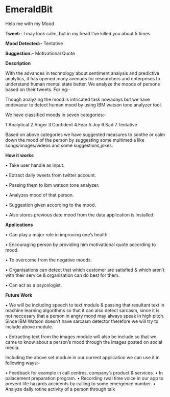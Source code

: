 # EmeraldBit

Help me with my Mood

**Tweet:-** I may look calm, but in my head I've killed you about 5 times.
            
**Mood Detected:-** Tentative

**Suggestion:-** Motivational Quote

**Description**

With the advances in technology about sentiment analysis and predictive analytics, it has opened many avenues for researchers and enterprises to understand human mental state better. We analyze the moods of persons based on their tweets. For eg:-

Though analyzing the mood is intricated task nowadays but we have endevaour to detect human mood by using IBM watson tone analyzer tool.

We have classified moods in seven categories:-

1.Analytical 
2.Anger 
3.Confident 
4.Fear 
5.Joy 
6.Sad 
7.Tentative

Based on above categories we have suggested measures to soothe or calm down the mood of the person by suggesting some multimedia like songs/images/videos and some suggestions,jokes.

**How it works**

• Take user handle as input. 

• Extract daily tweets from twitter account.

• Passing them to ibm watson tone analyzer. 

• Analyzes mood of that person.

• Suggestion given according to the mood.

• Also stores previous date mood from the data application is installed.

**Applications**

• Can play a major role in improving one’s health. 

• Encouraging person by providing him motivational quote according to mood. 

• To overcome from the negative moods.

• Organisations can detect that which customer are satisfied & which aren’t with their service & organisation can do best for them. 

• Can act as a psycologist.

**Future Work**

• We will be including speech to text module & passing that resultant text in machine learning algorithms so that it can also detect sarcasm, since it is not neccesary that a person in angry mood may always speak in high pitch. Since IBM Watson doesn’t have sarcasm detector therefore we will try to include above module.

• Extracting text from the images module will also be include so that we came to know about a person’s mood through the images posted on social media.

Including the above set module in our current application we can use it in following ways:-

• Feedback for example in call centres, company’s product & services. • In palacement preparation program. • Recording rwal time voice in our app to prevent life hazards accidents by calling to some emergence number. • Analyze daily rotine activity of a person through talk
